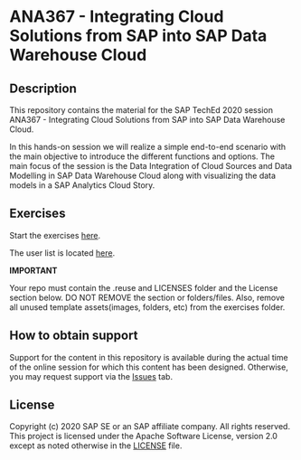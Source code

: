 # ANA367 - Integrating Cloud Solutions from SAP into SAP Data Warehouse Cloud

## Description

This repository contains the material for the SAP TechEd 2020 session ANA367 - Integrating Cloud Solutions from SAP into SAP Data Warehouse Cloud.  

In this hands-on session we will realize a simple end-to-end scenario with the main objective to introduce the different functions and options. The main focus of the session is the Data Integration of Cloud Sources and Data Modelling in SAP Data Warehouse Cloud along with visualizing the data models in a SAP Analytics Cloud Story. 

## Exercises


Start the exercises [here](https://docs.google.com/spreadsheets/d/1X3f5hd5hPhCddbt3uQHjFRwW-LmP9dnXZRqc25MnI0s/edit#gid=0).

The user list is located [here](https://docs.google.com/spreadsheets/d/1X3f5hd5hPhCddbt3uQHjFRwW-LmP9dnXZRqc25MnI0s/edit#gid=0).
    

**IMPORTANT**

Your repo must contain the .reuse and LICENSES folder and the License section below. DO NOT REMOVE the section or folders/files. Also, remove all unused template assets(images, folders, etc) from the exercises folder. 

## How to obtain support

Support for the content in this repository is available during the actual time of the online session for which this content has been designed. Otherwise, you may request support via the [Issues](../../issues) tab.

## License
Copyright (c) 2020 SAP SE or an SAP affiliate company. All rights reserved. This project is licensed under the Apache Software License, version 2.0 except as noted otherwise in the [LICENSE](LICENSES/Apache-2.0.txt) file.
